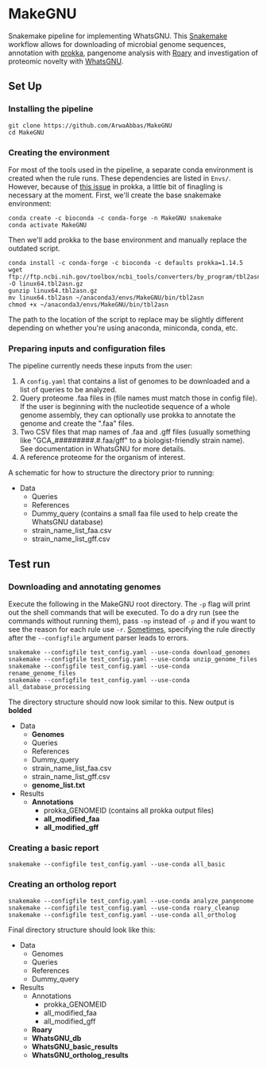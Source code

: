 # MakeGNU
Snakemake pipeline for implementing WhatsGNU.
This [Snakemake](https://snakemake.readthedocs.io/en/stable/index.html) workflow allows for downloading of microbial genome sequences, annotation with [prokka](https://github.com/tseemann/prokka), pangenome analysis with [Roary](https://github.com/sanger-pathogens/Roary) and investigation of proteomic novelty with [WhatsGNU](https://github.com/ahmedmagds/WhatsGNU).

## Set Up

### Installing the pipeline

    git clone https://github.com/ArwaAbbas/MakeGNU
    cd MakeGNU

### Creating the environment

For most of the tools used in the pipeline, a separate conda environment is created when the rule runs. These dependencies are listed in  `Envs/`. However, because of [this issue](https://github.com/tseemann/prokka/issues/453) in prokka, a little bit of finagling is necessary at the moment. First, we'll create the base snakemake environment:

    conda create -c bioconda -c conda-forge -n MakeGNU snakemake
    conda activate MakeGNU
    
Then we'll add prokka to the base environment and manually replace the outdated script. 

    conda install -c conda-forge -c bioconda -c defaults prokka=1.14.5
    wget ftp://ftp.ncbi.nih.gov/toolbox/ncbi_tools/converters/by_program/tbl2asn/linux64.tbl2asn.gz -O linux64.tbl2asn.gz 
    gunzip linux64.tbl2asn.gz
    mv linux64.tbl2asn ~/anaconda3/envs/MakeGNU/bin/tbl2asn
    chmod +x ~/anaconda3/envs/MakeGNU/bin/tbl2asn

The path to the location of the script to replace may be slightly different depending on whether you're using anaconda, miniconda, conda, etc.

### Preparing inputs and configuration files

The pipeline currently needs these inputs from the user:
1. A `config.yaml` that contains a list of genomes to be downloaded and a list of queries to be analyzed.
2. Query proteome .faa files in  (file names must match those in config file). If the user is beginning with the nucleotide sequence of a whole genome assembly, they can optionally use prokka to annotate the genome and create the ".faa" files.
3. Two CSV files that map names of .faa and .gff files (usually something like "GCA_#########.#.faa/gff" to a biologist-friendly strain name). See documentation in WhatsGNU for more details.
4. A reference proteome for the organism of interest. 

A schematic for how to structure the directory prior to running:

* Data
    * Queries 
    * References
    * Dummy_query (contains a small faa file used to help create the WhatsGNU database)
    * strain_name_list_faa.csv
    * strain_name_list_gff.csv
    
    
## Test run

### Downloading and annotating genomes

Execute the following in the MakeGNU root directory. The `-p` flag will print out the shell commands that will be executed.  To do a dry run (see the commands without running them), pass `-np` instead of `-p` and if you want to see the reason for each rule use `-r`. [Sometimes](https://snakemake.readthedocs.io/en/stable/project_info/faq.html#some-command-line-arguments-like-config-cannot-be-followed-by-rule-or-file-targets-is-that-intended-behavior), specifying the rule directly after the `--configfile` argument parser leads to errors.

    snakemake --configfile test_config.yaml --use-conda download_genomes
    snakemake --configfile test_config.yaml --use-conda unzip_genome_files
    snakemake --configfile test_config.yaml --use-conda rename_genome_files
    snakemake --configfile test_config.yaml --use-conda all_database_processing

The directory structure should now look similar to this. New output is **bolded**

* Data
    * **Genomes**
    * Queries
    * References
    * Dummy_query
    * strain_name_list_faa.csv
    * strain_name_list_gff.csv
    * **genome_list.txt**
* Results
    * **Annotations**
        * prokka_GENOMEID (contains all prokka output files)
        * **all_modified_faa**
        * **all_modified_gff**
  
### Creating a basic report
    
    snakemake --configfile test_config.yaml --use-conda all_basic
    
### Creating an ortholog report

    snakemake --configfile test_config.yaml --use-conda analyze_pangenome
    snakemake --configfile test_config.yaml --use-conda roary_cleanup
    snakemake --configfile test_config.yaml --use-conda all_ortholog
  
  Final directory structure should look like this:
  
  * Data
    * Genomes
    * Queries
    * References
    * Dummy_query
* Results
    * Annotations
        * prokka_GENOMEID 
        * all_modified_faa
        * all_modified_gff
    * **Roary**
    * **WhatsGNU_db**
    * **WhatsGNU_basic_results**
    * **WhatsGNU_ortholog_results**
 
    
    


 
  
   
 

